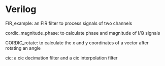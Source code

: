 # Verilog

FIR_example: 
an FIR filter to process signals of two channels

cordic_magnitude_phase: 
to calculate phase and magnitude of I/Q signals

CORDIC_rotate:
to calculate the x and y coordinates of a vector after rotating an angle

cic: 
a cic decimation filter and a cic interpolation filter
